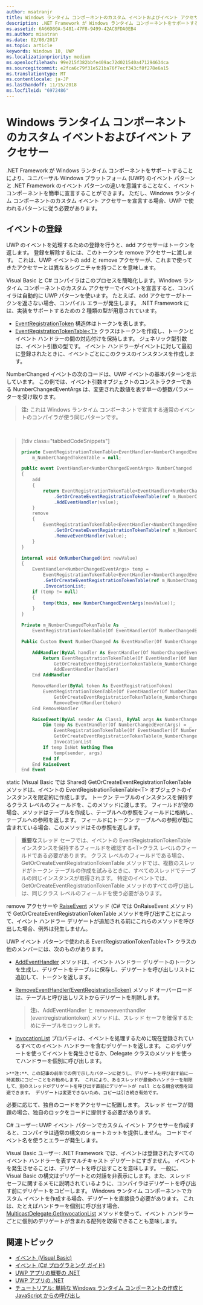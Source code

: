 ```yaml
---
author: msatranjr
title: Windows ランタイム コンポーネントのカスタム イベントおよびイベント アクセサー
description: .NET Framework が Windows ランタイム コンポーネントをサポートすることにより、ユニバーサル Windows プラットフォーム (UWP) のイベント パターンと .NET Framework のイベント パターンの違いを意識することなく、イベント コンポーネントを簡単に宣言することができます。
ms.assetid: 6A66D80A-5481-47F8-9499-42AC8FDA0EB4
ms.author: misatran
ms.date: 02/08/2017
ms.topic: article
keywords: Windows 10, UWP
ms.localizationpriority: medium
ms.openlocfilehash: 99e215f382bbfe409ac72d021540a471294634ca
ms.sourcegitcommit: e2fca6c79f31e521ba76f7ecf343cf8f278e6a15
ms.translationtype: MT
ms.contentlocale: ja-JP
ms.lasthandoff: 11/15/2018
ms.locfileid: "6972486"
---
```

# <a name="custom-events-and-event-accessors-in-windows-runtime-components"></a>Windows ランタイム コンポーネントのカスタム イベントおよびイベント アクセサー



.NET Framework が Windows ランタイム コンポーネントをサポートすることにより、ユニバーサル Windows プラットフォーム (UWP) のイベント パターンと .NET Framework のイベント パターンの違いを意識することなく、イベント コンポーネントを簡単に宣言することができます。 ただし、Windows ランタイム コンポーネントのカスタム イベント アクセサーを宣言する場合、UWP で使われるパターンに従う必要があります。

## <a name="registering-events"></a>イベントの登録


UWP のイベントを処理するための登録を行うと、add アクセサーはトークンを返します。 登録を解除するには、このトークンを remove アクセサーに渡します。 これは、UWP イベントの add と remove アクセサーが、これまで使ってきたアクセサーとは異なるシグニチャを持つことを意味します。

Visual Basic と C# コンパイラはこのプロセスを簡略化します。Windows ランタイム コンポーネントのカスタム アクセサーでイベントを宣言すると、コンパイラは自動的に UWP パターンを使います。 たとえば、add アクセサーがトークンを返さない場合、コンパイル エラーが発生します。 .NET Framework には、実装をサポートするための 2 種類の型が用意されています。

-   [EventRegistrationToken](https://msdn.microsoft.com/library/windows/apps/windows.foundation.eventregistrationtoken.aspx) 構造体はトークンを表します。
-   [EventRegistrationTokenTable&lt;T&gt;](https://msdn.microsoft.com/library/hh138412.aspx) クラスはトークンを作成し、トークンとイベント ハンドラーの間の対応付けを保持します。 ジェネリック型引数は、イベント引数の型です。 イベント ハンドラーがイベントに対して最初に登録されたときに、イベントごとにこのクラスのインスタンスを作成します。

NumberChanged イベントの次のコードは、UWP イベントの基本パターンを示しています。 この例では、イベント引数オブジェクトのコンストラクターである NumberChangedEventArgs は、変更された数値を表す単一の整数パラメーターを受け取ります。

> **注:** これは Windows ランタイム コンポーネントで宣言する通常のイベントのコンパイラが使う同じパターンです。

 
> [!div class="tabbedCodeSnippets"]
> ```csharp
> private EventRegistrationTokenTable<EventHandler<NumberChangedEventArgs>>
>     m_NumberChangedTokenTable = null;
>
> public event EventHandler<NumberChangedEventArgs> NumberChanged
> {
>     add
>     {
>         return EventRegistrationTokenTable<EventHandler<NumberChangedEventArgs>>
>             .GetOrCreateEventRegistrationTokenTable(ref m_NumberChangedTokenTable)
>             .AddEventHandler(value);
>     }
>     remove
>     {
>         EventRegistrationTokenTable<EventHandler<NumberChangedEventArgs>>
>             .GetOrCreateEventRegistrationTokenTable(ref m_NumberChangedTokenTable)
>             .RemoveEventHandler(value);
>     }
> }
>
> internal void OnNumberChanged(int newValue)
> {
>     EventHandler<NumberChangedEventArgs> temp =
>         EventRegistrationTokenTable<EventHandler<NumberChangedEventArgs>>
>         .GetOrCreateEventRegistrationTokenTable(ref m_NumberChangedTokenTable)
>         .InvocationList;
>     if (temp != null)
>     {
>         temp(this, new NumberChangedEventArgs(newValue));
>     }
> }
> ```
> ```vb
> Private m_NumberChangedTokenTable As  _
>     EventRegistrationTokenTable(Of EventHandler(Of NumberChangedEventArgs))
>
> Public Custom Event NumberChanged As EventHandler(Of NumberChangedEventArgs)
>
>     AddHandler(ByVal handler As EventHandler(Of NumberChangedEventArgs))
>         Return EventRegistrationTokenTable(Of EventHandler(Of NumberChangedEventArgs)).
>             GetOrCreateEventRegistrationTokenTable(m_NumberChangedTokenTable).
>             AddEventHandler(handler)
>     End AddHandler
>
>     RemoveHandler(ByVal token As EventRegistrationToken)
>         EventRegistrationTokenTable(Of EventHandler(Of NumberChangedEventArgs)).
>             GetOrCreateEventRegistrationTokenTable(m_NumberChangedTokenTable).
>             RemoveEventHandler(token)
>     End RemoveHandler
>
>     RaiseEvent(ByVal sender As Class1, ByVal args As NumberChangedEventArgs)
>         Dim temp As EventHandler(Of NumberChangedEventArgs) = _
>             EventRegistrationTokenTable(Of EventHandler(Of NumberChangedEventArgs)).
>             GetOrCreateEventRegistrationTokenTable(m_NumberChangedTokenTable).
>             InvocationList
>         If temp IsNot Nothing Then
>             temp(sender, args)
>         End If
>     End RaiseEvent
> End Event
> ```

static (Visual Basic では Shared) GetOrCreateEventRegistrationTokenTable メソッドは、イベントの EventRegistrationTokenTable&lt;T&gt; オブジェクトのインスタンスを限定的に作成します。 トークン テーブルのインスタンスを保持するクラス レベルのフィールドを、このメソッドに渡します。 フィールドが空の場合、メソッドはテーブルを作成し、テーブルへの参照をフィールドに格納し、テーブルへの参照を返します。 フィールドにトークン テーブルへの参照が既に含まれている場合、このメソッドはその参照を返します。

> **重要な**スレッド セーフでは、イベントの EventRegistrationTokenTable インスタンスを保持するフィールドを確認する&lt;T&gt;クラス レベルのフィールドである必要があります。 クラス レベルのフィールドである場合、GetOrCreateEventRegistrationTokenTable メソッドでは、複数のスレッドがトークン テーブルの作成を試みるときに、すべてのスレッドでテーブルの同じインスタンスが取得されます。 特定のイベントでは、GetOrCreateEventRegistrationTokenTable メソッドのすべての呼び出しは、同じクラス レベルのフィールドを使う必要があります。

remove アクセサーや [RaiseEvent](https://msdn.microsoft.com/library/fwd3bwed.aspx) メソッド (C# では OnRaiseEvent メソッド) で GetOrCreateEventRegistrationTokenTable メソッドを呼び出すことによって、イベント ハンドラー デリゲートが追加される前にこれらのメソッドを呼び出した場合、例外は発生しません。

UWP イベント パターンで使われる EventRegistrationTokenTable&lt;T&gt; クラスの他のメンバーには、次のものがあります。

-   [AddEventHandler](https://msdn.microsoft.com/library/hh138458.aspx) メソッドは、イベント ハンドラー デリゲートのトークンを生成し、デリゲートをテーブルに保存し、デリゲートを呼び出しリストに追加して、トークンを返します。
-   [RemoveEventHandler(EventRegistrationToken)](https://msdn.microsoft.com/library/hh138425.aspx) メソッド オーバーロードは、テーブルと呼び出しリストからデリゲートを削除します。

    >**注:**、AddEventHandler と removeeventhandler (eventregistrationtoken) メソッドは、スレッド セーフを確保するためにテーブルをロックします。

-    [InvocationList](https://msdn.microsoft.com/library/hh138465.aspx) プロパティは、イベントを処理するために現在登録されているすべてのイベント ハンドラーを含むデリゲートを返します。 このデリゲートを使ってイベントを発生させるか、Delegate クラスのメソッドを使ってハンドラーを個別に呼び出します。

    >**注:**、この記事の前半での例で示したパターンに従うし、デリゲートを呼び出す前に一時変数にコピーことをお勧めします。 これにより、あるスレッドが最後のハンドラーを削除して、別のスレッドがデリゲートを呼び出す直前にデリゲートが null となる競合状態を回避できます。 デリゲートは変更できないため、コピーは引き続き有効です。

必要に応じて、独自のコードをアクセサーに配置します。 スレッド セーフが問題の場合、独自のロックをコードに提供する必要があります。

C# ユーザー: UWP イベント パターンでカスタム イベント アクセサーを作成すると、コンパイラは通常の構文のショートカットを提供しません。 コードでイベント名を使うとエラーが発生します。

Visual Basic ユーザー: .NET Framework では、イベントは登録されたすべてのイベント ハンドラーを表すマルチキャスト デリゲートにすぎません。 イベントを発生させることは、デリゲートを呼び出すことを意味します。 一般に、Visual Basic の構文はデリゲートとの対話を非表示にします。また、スレッド セーフに関するメモに説明されているように、コンパイラはデリゲートを呼び出す前にデリゲートをコピーします。 Windows ランタイム コンポーネントでカスタム イベントを作成する場合、デリゲートを直接扱う必要があります。 これは、たとえばハンドラーを個別に呼び出す場合、[MulticastDelegate.GetInvocationList](https://msdn.microsoft.com/library/system.multicastdelegate.getinvocationlist.aspx) メソッドを使って、イベント ハンドラーごとに個別のデリゲートが含まれる配列を取得できることも意味します。

## <a name="related-topics"></a>関連トピック

* [イベント (Visual Basic)](https://msdn.microsoft.com/library/ms172877.aspx)
* [イベント (C# プログラミング ガイド)](https://msdn.microsoft.com/library/awbftdfh.aspx)
* [UWP アプリの概要の .NET](https://msdn.microsoft.com/library/windows/apps/xaml/br230302.aspx)
* [UWP アプリの .NET](https://msdn.microsoft.com/library/windows/apps/xaml/mt185501.aspx)
* [チュートリアル: 単純な Windows ランタイム コンポーネントの作成と JavaScript からの呼び出し](walkthrough-creating-a-simple-windows-runtime-component-and-calling-it-from-javascript.md)
